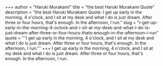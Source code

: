 +++
author = "Haruki Murakami"
title = "the best Haruki Murakami Quote"
description = "the best Haruki Murakami Quote: I get up early in the morning, 4 o'clock, and I sit at my desk and what I do is just dream. After three or four hours, that's enough. In the afternoon, I run."
slug = "i-get-up-early-in-the-morning-4-oclock-and-i-sit-at-my-desk-and-what-i-do-is-just-dream-after-three-or-four-hours-thats-enough-in-the-afternoon-i-run"
quote = '''I get up early in the morning, 4 o'clock, and I sit at my desk and what I do is just dream. After three or four hours, that's enough. In the afternoon, I run.'''
+++
I get up early in the morning, 4 o'clock, and I sit at my desk and what I do is just dream. After three or four hours, that's enough. In the afternoon, I run.
